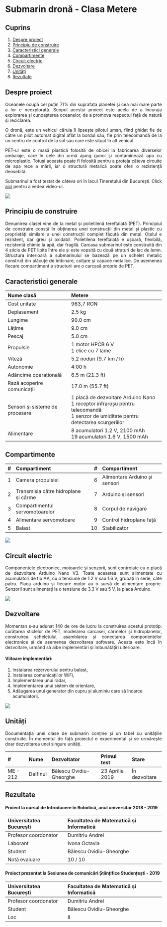 # Submarin dronă - Clasa Metere


## Cuprins

1. [Despre proiect](https://github.com/BalescuOvidiu/Submarine#despre-proiect)<br>
2. [Principiu de construire](https://github.com/BalescuOvidiu/Submarine#principiu-de-construire)<br>
3. [Caracteristici generale](https://github.com/BalescuOvidiu/Submarine#caracteristici-generale)<br>
4. [Compartimente](https://github.com/BalescuOvidiu/Submarine#compartimente)<br>
5. [Circuit electric](https://github.com/BalescuOvidiu/Submarine#circuit-electric)<br>
6. [Dezvoltare](https://github.com/BalescuOvidiu/Submarine#dezvoltare)<br>
7. [Unități](https://github.com/BalescuOvidiu/Submarine#unități)<br>
8. [Rezultate](https://github.com/BalescuOvidiu/Submarine#rezultate)<br>


## Despre proiect

<p align = "justify">
Oceanele ocupă cel puțin 71% din suprafața planetei și cea mai mare parte a lor e neexplorată. Scopul acestui proiect este acela de a încuraja explorarea și cunoașterea oceanelor, de a promova respectul față de natură și reciclarea.
</p>
<p align = "justify">
O dronă, este un vehicul căruia îi lipsește pilotul uman, fiind ghidat fie de către un pilot automat digital aflat la bordul său, fie prin telecomandă de la un centru de control de la sol sau care este situat în alt vehicul.
</p>
<p align = "justify">
PET-ul este o masă plastică folosită de obicei la fabricarea diverselor ambalaje, care în cele din urmă ajung gunoi și contaminează apa cu microplastic. Totuși aceasta poate fi folosită pentru a proteja câteva circuite de apa rece a mării, iar o structură metalică poate oferi o rezistență deosebită.
</p>
<p align = "justify">
Submarinul a fost testat de câteva ori în lacul Tineretului din București. Click <a href = "https://www.youtube.com/watch?v=reCAACpi1qQ" >aici</a> pentru a vedea video-ul. 
</p>

![](https://raw.githubusercontent.com/BalescuOvidiu/Submarin/master/img/onWater.jpg)


## Principiu de construire

<p align = "justify">
Denumirea clasei vine de la metal și polietilenă tereftalată (PET). Principiul de construire constă în obținerea unei construcții din metal și plastic cu proprietăți similare a unei construcții complet făcută din metal. Oțelul e rezistent, dar greu și oxidabil. Polietilena tereftalată e ușoară, flexibilă, rezistentă chimic la apă, dar fragilă.
Carcasa submarinul este construită din 4 sticle de PET lipite între ele și este vopsită cu două straturi de lac de lemn. Structura interioară a submarinului se bazează pe un schelet metalic construit din plăcuțe de îmbinare, colțare și capace metalice. De asemenea fiecare compartiment a structurii are o carcasă proprie de PET.
</p>


## Caracteristici generale

| Nume clasă  | Metere  |
|:-----------------|:-------------------------------------|
| Cost unitate | 963,7 RON   |
| Deplasament   | 2.5 kg  |
| Lungime   | 90.0 cm   |
| Lățime  | 9.0 cm  |
| Pescaj  | 5.0 cm  |
| Propulsie   | 1 motor HPCB 6 V <br> 1 elice cu 7 lame   |
| Viteză  | 5.2 noduri (9.7 km / h)   |
| Autonomie   | 4:00 h   |
| Adâncime operațională   | 6.5 m (21.3 ft)   |
| Rază acoperire comunicații | 17.0 m (55.7 ft) |
| Sensori și  sisteme de procesare  | 1 placă de dezvoltare Arduino Nano <br> 1 receptor infraroșu pentru telecomandă <br> 1 senzor de umiditate pentru detectarea scurgeriilor  |
| Alimentare  | 8 acumulatori 1.2 V, 2100 mAh <br> 19 acumulatori 1.6 V, 1500 mAh  |


## Compartimente

|#|Compartiment|#|Compartiment|
|-------------:|:---------------------|---------------:|:---------------------|
| 1 | Camera propulsiei | 6 | Alimentare Arduino și sensori |
| 2 | Transmisia către hidroplane și cârme | 7 | Arduino și sensori |
| 3 | Compartimentul servomotoarelor | 8 | Corpul de navigare |
| 4 | Alimentare servomotoare | 9 | Control hidroplane față |
| 5 | Balast | 10 | Stabilizator |

![](https://raw.githubusercontent.com/BalescuOvidiu/Submarin/master/blueprints/img/parts.png?raw=true)


## Circuit electric

<p align = "justify">
Componentele electronice, motoarele și senzorii, sunt controlate cu o placă de dezvoltare Arduino Nano V3. Toate aceastea sunt alimentate cu acumulatori de tip AA, cu o tensiune de 1.2 V sau 1.6 V, grupați în serie, câte patru. Placa arduino și fiecare motor au o sursă de alimentare proprie. Senzorii sunt alimentați la o tensiune de 3.3 V sau 5 V, la placa Arduino.
</p>

![](https://raw.githubusercontent.com/BalescuOvidiu/Submarin/master/blueprints/img/schematic.png)


## Dezvoltare

<p align = "justify">
Momentan s-au adunat 140 de ore de lucru la construirea acestui prototip: curățarea sticlelor de PET, modelarea carcasei, cârmelor și hidroplanelor, construirea scheletului, asamblarea și conectarea componentelor electronice și de asemenea dezvoltarea software. Acesta este încă în dezvoltare, urmând să aibe implementări și îmbunătățiri ulterioare.
</p>

#### Viitoare implementări:

1. Instalarea rezervorului pentru balast,
2. Instalarea comunicațiilor WiFi,
3. Implementarea unui radar,
4. Implementarea unui sistem de orientare,
5. Adăugarea unui generator din cupru și aluminiu care să încarce acumulatorii.

![](https://raw.githubusercontent.com/BalescuOvidiu/Submarin/master/img/inside.jpg)


## Unități

<p align = "justify">
Documentația unei clase de submarin conține și un tabel cu unitățiile construite. În momentul de față proiectul e experimental și se urmărește doar dezvoltarea unei singure unități.
</p>

| # | Nume | Dezvoltator | Primul test | Stare |
|:----|:------|:-----------|:-------------------------------|:-------------------|
| ME - 212 | Delfinul | Bălescu Ovidiu-Gheorghe | 23 Aprilie 2019 | În dezvoltare |


## Rezultate

#### Proiect la cursul de Introducere în Robotică, anul universitar 2018 - 2019

| Universitatea București | Facultatea de Matematică și Informatică |
|:------------------------|:----------------------------------------|
| Profesor coordonator    | Dumitriu Andrei                         |  
| Laborant                | Ivona Octavia                           |
| Student                 | Bălescu Ovidiu-Gheorghe                 |
| Notă evaluare           | 10 / 10                                 |


#### Proiect prezentat la Sesiunea de comunicări Științifice Studențești - 2019

| Universitatea București | Facultatea de Matematică și Informatică |
|:------------------------|:----------------------------------------|
| Profesor coordonator    | Dumitriu Andrei                         |  
| Student                 | Bălescu Ovidiu-Gheorghe                 |
| Loc                     | II                                      |
